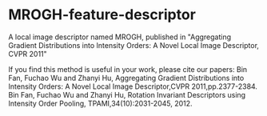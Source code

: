 MROGH-feature-descriptor
========================

A local image descriptor named MROGH, published in "Aggregating Gradient Distributions into Intensity Orders: A Novel Local Image Descriptor, CVPR 2011"

If you find this method is useful in your work, please cite our papers:
Bin Fan, Fuchao Wu and Zhanyi Hu, Aggregating Gradient Distributions into Intensity Orders: A Novel Local Image Descriptor,CVPR 2011,pp.2377-2384. 
Bin Fan, Fuchao Wu and Zhanyi Hu, Rotation Invariant Descriptors using Intensity Order Pooling, TPAMI,34(10):2031-2045, 2012.
